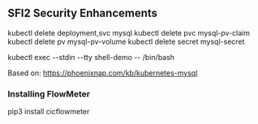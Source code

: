 ## SFI2 Security Enhancements

kubectl delete deployment,svc mysql
kubectl delete pvc mysql-pv-claim
kubectl delete pv mysql-pv-volume
kubectl delete secret mysql-secret

kubectl exec --stdin --tty shell-demo -- /bin/bash

Based on: https://phoenixnap.com/kb/kubernetes-mysql


### Installing FlowMeter
pip3 install cicflowmeter